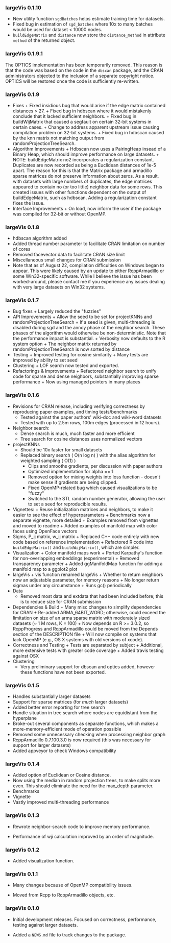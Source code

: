### largeVis 0.1.10
* New utility function `sgdBatches` helps estimate training time for datasets. 
* Fixed bug in estimation of `sgd_batches` where 10x to many batches would be used for dataset < 10000 nodes. 
* `buildEdgeMatrix` and `distance` now store the `distance_method` in attribute `method` of the returned object. 

### largeVis 0.1.9.1
The OPTICS implementation has been temporarily removed. This reason is that the code was based on the code in the `dbscan` package, and the CRAN
administrators objected to the inclusion of a separate copyright notice. OPTICS will be restored once the code is sufficiently re-written. 

### largeVis 0.1.9
* Fixes
		+ Fixed insidious bug that would arise if the edge matrix contained distances > 27.
		+ Fixed bug in hdbscan where it would mistakenly conclude that it lacked sufficient neighbors.
		+ Fixed bug in buildWijMatrix that caused a segfault on certain 32-bit systems in certain cases. 
		+ Change to address apparent upstream issue causing compilation problem on 32-bit systems.
		+ Fixed bug in hdbscan caused by the knn matrix not matching output from randomProjectionTreeSearch. 
* Algorithm Improvements
		+ Hdbscan now uses a PairingHeap insead of a Binary Heap, which should improve performance on large datasets. 
		+ NOTE:  buildEdgeMatrix no2 incorporates a regularization constant. Duplicates are now recorded as being a Euclidean distances of 1e-5 apart. The reason for this is that the Matrix package and armadillo sparse matrices do not preserve information about zeros. As a result, with datasets with large numbers of duplicates, the edge matrices appeared to contain no (or too little) neighbor data for some rows. This created issues with other functions dependent on the output of buildEdgeMatrix, such as hdbscan. Adding a regularization constant fixes the issue.
* Interface Improvements
		+ On load, now inform the user if the package was compiled for 32-bit or without OpenMP. 

### largeVis 0.1.8
* hdbscan algorithm added
* Added thread number parameter to facilitate CRAN limitation on number of cores
* Removed facevector data to facilitate CRAN size limit
* Miscellaneous small changes for CRAN submission
* Note that as of August 22, compilation difficulties on Windows began to appear.  This were likely caused by an update to either RcppArmadillo or some Win32-specific software.  While I believe the issue has been worked-around, please contact me if you experience any issues dealing with very large datasets on Win32 systems.

### largeVis 0.1.7
* Bug fixes
		+	Largely reduced the "fuzzies"
* API Improvements
		+ Allow the seed to be set for projectKNNs and randomProjectionTreeSearch
				+ If a seed is given, multi-threading is disabled during sgd and the annoy phase of the neighbor search. These 
				phases of the algorithm would otherwise be non-deterministic. Note that the performance impact is substantial.
		+ Verbosity now defaults to the R system option
		+ The neighbor matrix returned by randomProjectionTreeSearch is now sorted by distance
*	Testing
		+ Improved testing for cosine similarity
		+ Many tests are improved by ability to set seed
* Clustering
		+ LOF search now tested and exported.
* Refactorings & Improvements
		+ Refactored neighbor search to unify code for sparse and dense neighbors, substantially improving sparse performance
		+ Now using managed pointers in many places
		
### largeVis 0.1.6

* Revisions for CRAN release, including verifying correctness by reproducing paper examples, and timing tests/benchmarks
    + Tested against the paper authors' wiki-doc and wiki-word datasets
    + Tested with up to 2.5m rows, 100m edges (processed in 12 hours). 
* Neighbor search:
    + Dense search is much, much faster and more efficient
    + Tree search for cosine distances uses normalized vectors
* projectKNNs 
    + Should be 10x faster for small datasets
    + Replaced binary search ( O(n log n) ) with the alias algorithm for weighted sampling ( O(1) )
	  + Clips and smooths gradients, per discussion with paper authors
	  + Optimized implementation for alpha == 1
	  + Removed option for mixing weights into loss function - doesn't make sense if gradients are being clipped. 
	  + Fixed OpenMP-related bug which caused visualizations to be "fuzzy"
	  + Switched to the STL random number generator, allowing the user to set a seed for reproducible results.
* Vignettes:
	  + Reuse initialization matrices and neighbors, to make it easier to see the effect of hyperparameters
	  + Benchmarks now a separate vignette, more detailed
	  + Examples removed from vignettes and moved to readme
	  + Added examples of manifold map with color faces using OpenFace vectors
* Sigms, P_ij matrix, w_ij matrix
	  + Replaced C++ code entirely with new code based on reference implementation 
	  + Refactored R code into `buildEdgeMatrix()` and `buildWijMatrix()`, which are simpler. 
* Visualization
	  + Color manifold maps work
	  + Ported Karpathy's function for non-overlapping embeddings (experimental)
	  + Removed transparency parameter
	  + Added ggManifoldMap function for adding a manifold map to a ggplot2 plot
* largeVis
		+ vis function renamed largeVis
	  + Whether to return neighbors now an adjustable parameter, for memory reasons
	  + No longer return sigmas under any circumstance
	  + Runs gc() periodically
* Data
  	+ Removed most data and extdata that had been included before; this is to reduce size for CRAN submission
* Dependencies & Build
	  + Many misc changes to simplify dependencies for CRAN
	  + Re-added ARMA_64BIT_WORD; otherwise, could exceed the limitation on size of an arma sparse matrix with moderately sized datasets (~ 1 M rows, K = 100)
	  + Now depends on R >= 3.0.2, so RcppProgress and RcppArmadillo could be moved from the Depends section of the DESCRIPTION file
	  + Will now compile on systems that lack OpenMP (e.g., OS X systems with old versions of xcode). 
* Correctness and Testing
	  + Tests are separated by subject
	  + Additional, more extensive tests with greater code coverage
	  + Added travis testing against OSX
* Clustering
  	+ Very preliminary support for dbscan and optics added, however these functions have not been exported.

### largeVis 0.1.5

* Handles substantially larger datasets
* Support for sparse matrices (for *much* larger datasets)
* Added better error reporting for tree search
* Handle situation in tree search where nodes are equidistant from the hyperplane
* Broke-out several components as separate functions, which makes a more-memory-efficient mode of operation possible
* Removed some unnecessary checking when processing neighbor graph
* RcppArmadillo 0.7.100.3.0 is now required (this was necessary for support for larger datasets)
* Added appveyor to check Windows compatibility

### largeVis 0.1.4

* Added option of Euclidean or Cosine distance. 
* Now using the median in random projection trees, to make splits more even. This should eliminate the need for the
max_depth parameter. 
* Benchmarks
* Vignette
* Vastly improved multi-threading performance

### largeVis 0.1.3

* Rewrote neighbor-search code to improve memory performance. 

* Performance of wji calculation improved by an order of magnitude.

### largeVis 0.1.2

* Added visualization function.

### largeVis 0.1.1

* Many changes because of OpenMP compatibility issues. 

* Moved from Rcpp to RcppArmadillo objects, etc. 

### largeVis 0.1.0

* Initial development releases.  Focused on correctness, performance, testing against larger datasets.

* Added a `NEWS.md` file to track changes to the package.
